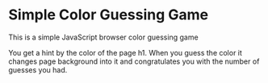 # Simple Color Guessing Game

This is a simple JavaScript browser color guessing game

You get a hint by the color of the page h1.
When you guess the color it changes page background into it and congratulates you with the number of guesses you had.